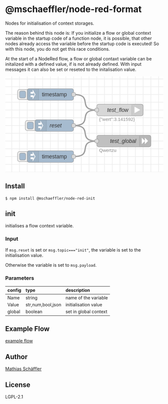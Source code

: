 # @mschaeffler/node-red-format

Nodes for initialisation of context storages.

The reason behind this node is: If you initialize a flow or global context variable in the startup code of a function node, 
it is possible, that other nodes already access the variable before the startup code is executed!
So with this node, you do not get this race conditions.

At the start of a NodeRed flow, a flow or global contaxt variable can be initalized with a defined value, if is not already defined.
With input messages it can also be set or reseted to the initalisation value.

![image of nodes](https://github.com/m-schaeffler/node-red-my-nodes/raw/main/node-red-init/examples/init.png)

## Install

```
$ npm install @mschaeffler/node-red-init
```

## init

initialises a flow context variable.

### Input

If `msg.reset` is set or `msg.topic==="init"`, the variable is set to the initialisation value.

Otherwise the variable is set to `msg.payload`.

### Parameters

|config| type   | description                       |
|:-----|:-------|:----------------------------------|
|Name  | string | name of the variable              |
|Value | str,num,bool,json | initialisation value   |
|global|boolean | set in global context             |

## Example Flow

[example flow](https://github.com/m-schaeffler/node-red-my-nodes/raw/main/node-red-init/examples/init.json)

## Author

[Mathias Schäffler](https://github.com/m-schaeffler)

## License

LGPL-2.1
